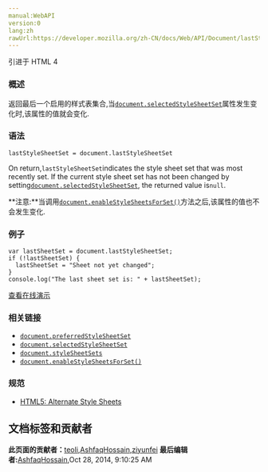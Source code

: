 ```yaml
---
manual:WebAPI
version:0
lang:zh
rawUrl:https://developer.mozilla.org/zh-CN/docs/Web/API/Document/lastStyleSheetSet
---
```






引进于 HTML 4



### 概述<a name="Summary"></a>


返回最后一个启用的样式表集合,当[`document.selectedStyleSheetSet`](%8653 "此页面仍未被本地化, 期待您的翻译!")属性发生变化时,该属性的值就会变化.


### 语法<a name="Syntax"></a>

```
lastStyleSheetSet = document.lastStyleSheetSet
```


On return,`lastStyleSheetSet`indicates the style sheet set that was most recently set. If the current style sheet set has not been changed by setting[`document.selectedStyleSheetSet`](%8653 "此页面仍未被本地化, 期待您的翻译!"), the returned value is`null`.

**注意:**当调用[`document.enableStyleSheetsForSet()`](%8971 "此页面仍未被本地化, 期待您的翻译!")方法之后,该属性的值也不会发生变化.

### 例子<a name="Example"></a>

```
var lastSheetSet = document.lastStyleSheetSet;
if (!lastSheetSet) {
  lastSheetSet = "Sheet not yet changed";
}
console.log("The last sheet set is: " + lastSheetSet);
```


[查看在线演示](%24604 "")


### 相关链接<a name="See_also"></a>

* [`document.preferredStyleSheetSet`](%8662 "此页面仍未被本地化, 期待您的翻译!")
* [`document.selectedStyleSheetSet`](%8653 "此页面仍未被本地化, 期待您的翻译!")
* [`document.styleSheetSets`](%8667 "返回一个所有当前可用样式表集的实时列表。")
* [`document.enableStyleSheetsForSet()`](%8971 "此页面仍未被本地化, 期待您的翻译!")

### 规范<a name="Specification"></a>

* [HTML5: Alternate Style Sheets](%24605 "http://www.whatwg.org/specs/web-apps/current-work/#alternate-style-sheets")



## 文档标签和贡献者
**此页面的贡献者：**[teoli](%160 ""),[AshfaqHossain](%4944 ""),[ziyunfei](%61 "")
**最后编辑者:**[AshfaqHossain](%4944 ""),<time>Oct 28, 2014, 9:10:25 AM</time>


